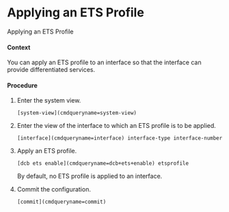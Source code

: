 Applying an ETS Profile
=======================

Applying an ETS Profile

#### Context

You can apply an ETS profile to an interface so that the interface can provide differentiated services.


#### Procedure

1. Enter the system view.
   
   
   ```
   [system-view](cmdqueryname=system-view)
   ```
2. Enter the view of the interface to which an ETS profile is to be applied.
   
   
   ```
   [interface](cmdqueryname=interface) interface-type interface-number
   ```
3. Apply an ETS profile.
   
   
   ```
   [dcb ets enable](cmdqueryname=dcb+ets+enable) etsprofile
   ```
   
   
   
   By default, no ETS profile is applied to an interface.
4. Commit the configuration.
   
   
   ```
   [commit](cmdqueryname=commit)
   ```